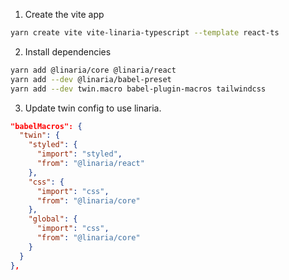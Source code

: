 1. Create the vite app

```sh
yarn create vite vite-linaria-typescript --template react-ts
```

2. Install dependencies

```sh
yarn add @linaria/core @linaria/react
yarn add --dev @linaria/babel-preset
yarn add --dev twin.macro babel-plugin-macros tailwindcss
```

3. Update twin config to use linaria.

```json
"babelMacros": {
  "twin": {
    "styled": {
      "import": "styled",
      "from": "@linaria/react"
    },
    "css": {
      "import": "css",
      "from": "@linaria/core"
    },
    "global": {
      "import": "css",
      "from": "@linaria/core"
    }
  }
},
```
